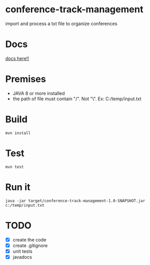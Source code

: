 # conference-track-management
import and process a txt file to organize conferences
# Docs
[docs here!!](https://brunofmeurer.github.io/conference-track-management/)
# Premises
- JAVA 8 or more installed
- the path of file must contain "/". Not "\\". Ex: C:/temp/input.txt
# Build
```
mvn install
```
# Test
```
mvn test
```
# Run it
```
java -jar target/conference-track-management-1.0-SNAPSHOT.jar c:/temp/input.txt
```
# 
# TODO
- [x] create the code
- [x] create .gitignore
- [x] unit tests
- [x] javadocs
